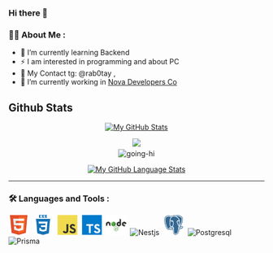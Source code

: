 ### Hi there 👋

<!--[![Typing SVG](https://readme-typing-svg.demolab.com?font=Fira+Code&weight=500&size=26&pause=1000&color=DC359B&width=435&lines=I+am+a+backend+developer;And+i+am+a+student(lol);y.o+17)](https://git.io/typing-svg)

-->

### :woman_technologist: About Me :

- 🌱 I’m currently learning Backend
- ⚡ I am interested in programming and about PC
- 👋 My Contact tg: @rab0tay ,
- 🔭 I’m currently working in <a href="https://github.com/NovaDevelopersCo">Nova Developers Co</a>

## Github Stats  
<div align="center">
  
   [![My GitHub Stats](https://github-readme-stats.vercel.app/api/?username=going-hi&count_private=true&theme=tokyonight&showicons=true)]()
   
  <img src="http://github-profile-summary-cards.vercel.app/api/cards/profile-details?username=going-hi&theme=transparent" />
</div> 
<div align="center">
  <img align="center" src="https://github-readme-streak-stats.herokuapp.com/?user=going-hi&theme=transparent&hide_border=true&currStreakNum=FF8C00&fire=FF8C00&ring=FF8C00&currStreakLabel=FF8C00" alt="going-hi" />
</div> 

<div align="center">
  
  [![My GitHub Language Stats](https://github-readme-stats.vercel.app/api/top-langs/?username=going-hi&langs_count=5&theme=tokyonight)]()

</div> 




<!-- 
<p align="center">
  <span>🌱 I’m currently learning Nest.js</span>
  <br>
  <span>🌱 I’m currently learning Nest.js</span>
  <br>
  <span>🌱 I’m currently learning Nest.js</span>
</p>
 -->
---

### :hammer_and_wrench: Languages and Tools :
<div>
  <img src="https://github.com/devicons/devicon/blob/master/icons/html5/html5-original.svg" title="HTML5" alt="HTML" width="40" height="40"/>&nbsp;
  <img src="https://github.com/devicons/devicon/blob/master/icons/css3/css3-plain-wordmark.svg"  title="CSS3"
 alt="CSS" width="40" height="40"/>&nbsp;
  <img src="https://github.com/devicons/devicon/blob/master/icons/javascript/javascript-original.svg" title="JavaScript" alt="JavaScript" width="40" height="40"/>&nbsp;
  <img src="https://github.com/devicons/devicon/blob/master/icons/typescript/typescript-plain.svg" title="TypeScript" alt="TypeScript" width="40" height="40"/>&nbsp;
  <img src="https://github.com/devicons/devicon/blob/master/icons/nodejs/nodejs-original-wordmark.svg" title="NodeJS" alt="NodeJS" width="40" height="40"/>&nbsp;
  <img src="https://profilinator.rishav.dev/skills-assets/nestjs.svg" title="NodeJS" alt="Nestjs" width="40" height="40"/>&nbsp;
  <img src="https://github.com/devicons/devicon/blob/master/icons/postgresql/postgresql-plain.svg" title="Postgresql" alt="Postgresql" width="40" height="40"/>&nbsp;
  <img src="https://profilinator.rishav.dev/skills-assets/mongodb-original-wordmark.svg" title="MongoDB" alt="Postgresql" width="40" height="40"/>&nbsp;
  <img src="https://profilinator.rishav.dev/skills-assets/prisma.png" title="MongoDB" alt="Prisma" width="40" height="40"/>&nbsp;
</div>
